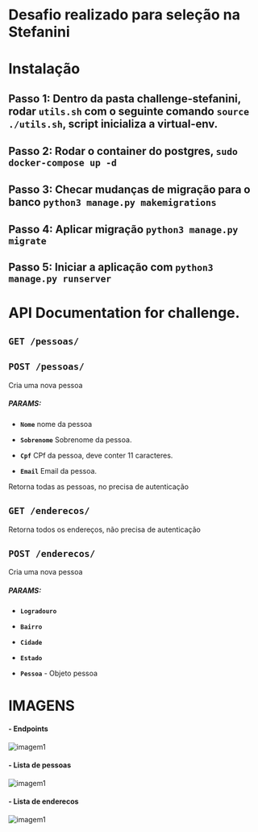 # Desafio realizado para seleção na Stefanini

# Instalação
## Passo 1: Dentro da pasta challenge-stefanini, rodar `utils.sh` com o seguinte comando `source ./utils.sh`, script inicializa a virtual-env. 

## Passo 2: Rodar o container do postgres, `sudo docker-compose up -d`

## Passo 3: Checar mudanças de migração para o banco `python3 manage.py makemigrations`

## Passo 4: Aplicar migração `python3 manage.py migrate`

## Passo 5: Iniciar a aplicação com `python3 manage.py runserver`


# API Documentation for challenge.

## `GET /pessoas/`


## `POST /pessoas/`

Cria uma nova pessoa

##### PARAMS:

*  **`Nome`** nome da pessoa

*  **`Sobrenome`** Sobrenome da pessoa.

*  **`Cpf`** CPf da pessoa, deve conter 11 caracteres.

*  **`Email`** Email da pessoa.

Retorna todas as pessoas, no precisa de autenticação

## `GET /enderecos/`

Retorna todos os endereços, não precisa de autenticação

## `POST /enderecos/`

Cria uma nova pessoa

##### PARAMS:

*  **`Logradouro`** 

*  **`Bairro`** 

*  **`Cidade`** 

*  **`Estado`** 

* **`Pessoa`** - Objeto pessoa


# IMAGENS

#### - Endpoints

![imagem1](https://i.ibb.co/VQ0RXQ1/image.png)

#### - Lista de pessoas

![imagem1](https://i.ibb.co/PT4scnj/image-1.png)


#### - Lista de enderecos

![imagem1](https://i.ibb.co/xJtpQSw/image-2.png)
